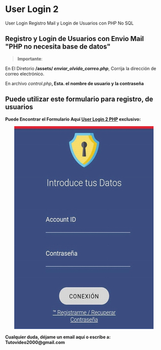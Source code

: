 # User Login 2
User Login Registro Mail y Login de Usuarios con PHP No SQL


<h2 id="permitir-aplicaciones-menos-seguras-">Registro y Login de Usuarios con Envio Mail "PHP no necesita base de datos"</h2>
<blockquote>
<p><strong>Importante</strong>: </p>
</blockquote>
<p>En El Diretorio <strong>/assets/ <em>enviar_olvido_correo.php</strong></em>, Corrija la direcci&#243;n de correo electr&#243;nico.</p>
<p>En archivo <em>control.php<strong></em>, Esta. el nombre de usuario y la contrase&#241;a</p>
<p><h2 id="permitir-aplicaciones-menos-seguras-">Puede utilizar este formulario para registro, de usuarios</h2> Puede Encontrar el Formulario Aqu&#237; <a href="https://github.com/ipxxx999/User_Login_2/" target="_blank">User Login 2 PHP</a> exclusivo:</p>
<p style="text-align: center;"><img src="https://raw.githubusercontent.com/ipxxx999/User_Login_2/main/ver_login.jpg" alt="Interfaz de selecci&oacute;n para permitir aplicaciones menos seguras" width="447" height="648" /></p>
<p><strong>Cualquier duda</strong>, d&#233;jame un email aqu&#237; o escribe a: <strong>Tutovideo2000@gmail.com</strong></p>
<blockquote>

